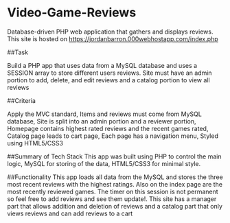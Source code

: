 # Video-Game-Reviews
Database-driven PHP web application that gathers and displays reviews.
This site is hosted on https://jordanbarron.000webhostapp.com/index.php

##Task

Build a PHP app that uses data from a MySQL database and uses a SESSION array to store different users reviews. Site must have an admin portion
to add, delete, and edit reviews and a catalog portion to view all reviews

##Criteria

Apply the MVC standard, 
Items and reviews must come from MySQL database, 
Site is split into an admin portion and a reviewer portion,
Homepage contains highest rated reviews and the recent games rated,
Catalog page leads to cart page,
Each page has a navigation menu,
Styled using HTML5/CSS3

##Summary of Tech Stack This app was built using PHP to control the main logic, MySQL for storing of
the data, HTML5/CSS3 for minimal style.

##Functionality This app loads all data from the MySQL and stores the three most recent reviews with the
highest ratings. Also on the index page are the most recently reviewed games. The timer on this session is not permanent so feel free
to add reviews and see them update!. This site has a manager part that allows addition and deletion of reviews and
a catalog part that only views reviews and can add reviews to a cart
